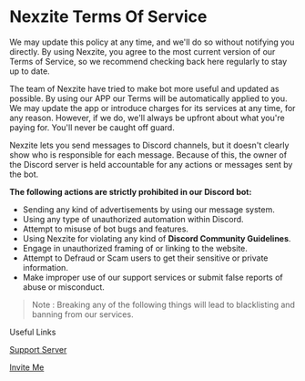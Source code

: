 # Nexzite Terms Of Service

We may update this policy at any time, and we'll do so without notifying you directly. By using Nexzite, you agree to the most current version of our Terms of Service,
so we recommend checking back here regularly to stay up to date.

The team of Nexzite have tried to make bot more useful and updated as possible. By using our APP our Terms will be automatically applied to you. We may update the app 
or introduce charges for its services at any time, for any reason. However, if we do, we'll always be upfront about what you're paying for. You'll never be caught off guard.

Nexzite lets you send messages to Discord channels, but it doesn't clearly show who is responsible for each message.
Because of this, the owner of the Discord server is held accountable for any actions or messages sent by the bot.

**The following actions are strictly prohibited in our Discord bot:**

- Sending any kind of advertisements by using our message system.
- Using any type of unauthorized automation within Discord.
- Attempt to misuse of bot bugs and features.
- Using Nexzite for violating any kind of **Discord Community Guidelines**.
- Engage in unauthorized framing of or linking to the website.
- Attempt to Defraud or Scam users to get their sensitive or private information.
- Make improper use of our support services or submit false reports of abuse or misconduct.

> Note : Breaking any of the following things will lead to blacklisting and banning from our services.

Useful Links

[Support Server](https://discord.gg/Fxr5v9MgNG)

[Invite Me](https://discord.com/oauth2/authorize?client_id=1305357581799260262)
